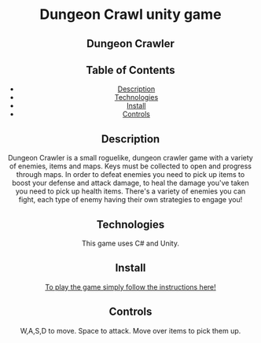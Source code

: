 <div align="center">
    
# Dungeon Crawl unity game
    
## Dungeon Crawler

## Table of Contents
- [Description](#Description)
- [Technologies](#Technologies)
- [Install](#Install)
- [Controls](#Controls)
    
## Description
Dungeon Crawler is a small roguelike, dungeon crawler game with a variety of enemies, items and maps.
Keys must be collected to open and progress through maps. In order to defeat enemies you need to pick up items to boost your defense and attack damage, to heal the damage you've taken you need to pick up health items. 
There's a variety of enemies you can fight, each type of enemy having their own strategies to engage you!
    
## Technologies
This game uses C# and Unity.
    
## Install
[To play the game simply follow the instructions here!](https://github.com/CodecoolGlobal/dungeon-crawl-2-csharp-Asanque/releases/tag/Release)

## Controls
W,A,S,D to move.
Space to attack.
Move over items to pick them up.
